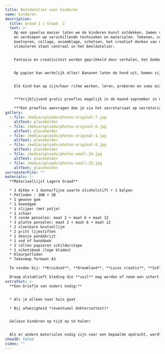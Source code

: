 ```yaml
---
title: Beeldatelier voor kinderen
name: kinderen
description:
  title: Graad 1 | Graad  2
  text: >-
    Op een speelse manier laten we de kinderen kunst ontdekken. Samen verkennen
    en verdiepen we verschillende technieken en materialen. Tekenen, schilderen,
    boetseren, collage, assemblage, schetsen, het creatief denken van elk kind
    stimuleren staat centraal in het beeldatelier.


    Fantasie en creativiteit worden geprikkeld door verhalen, het bedenken van concepten en vervolgens het uitvoeren van ideeën. Er is ruimte voor de expressie van gedachten en emoties. 


    Op papier kan werkelijk alles! Bananen laten de hond uit, bomen zijn blauw en kersen plots geel. Er wordt op maat van de kinderen gerefereerd naar bekende kunstenaars.


    Elk kind kan op zijn/haar ritme werken, leren, proberen en soms mislukken. Net als Picasso geloven we dat elk kind een kunstenaar is.


    ***V﻿rijblijvend gratis proefles mogelijk in de maand september in een klas naar keuze zolang er plaats is.*** \

    ***E﻿en proefles aanvragen doe je via het secretariaat op secretariaat.academiebeeldendekunsten@sovilvoorde.be of 02 251 51 51***
gallery:
  - file: /media/uploads/photos-original-7.jpg
    altText: placeholder
  - file: /media/uploads/photos-original-6.jpg
    altText: placeholder
  - file: /media/uploads/photos-original-1.jpg
    altText: placeholder
  - file: /media/uploads/photos-original-8.jpg
    altText: placeholder
  - file: /media/uploads/photos-small-24.jpg
    altText: placeholder
  - file: /media/uploads/photos-small-25.jpg
    altText: placeholder
uurroosterFile: ""
materials: |-
  **Materiaallijst Lagere Graad**

  * 1 dikke + 1 dunne/fijne zwarte alcoholstift + 1 balpen
  * Potloden : 1HB + 2B
  * 1 gewone gom
  * 1 kneedgom
  * 1 slijper (met potje)
  * 1 schaar
  * 3 ronde penselen: maat 2 + maat 6 + maat 12
  * 3 platte penselen: maat 2 + maat 6 + maat 12
  * 1 vloeibare knutsellijm
  * 2 pritt lijmstiften
  * 1 doosje pandakrijt
  * 1 vod of handdoek
  * 2 rollen papieren schilderstape
  * 1﻿ schetsboek (lege bladen)
  * Kleurpotloden
  * T﻿ekenmap formaat A3

  Te vinden bij: **Kruidvat**, **Dreamland**, **Lucas creativ**, **Schleiper**.

  Draag alstublieft kleding die **vuil** mag worden of neem een schort mee.
extraText: >-
  **Een briefje van ouders nodig:**


  * Als je alleen naar huis gaat

  * Bij afwezigheid *(eventueel doktersattest)*


  Gelieve kinderen op tijd op te halen!


  Als er andere materialen nodig zijn voor een bepaalde opdracht, wordt dit door de leerkracht gecommuniceerd.
show3D: false
video: ""
---
```

